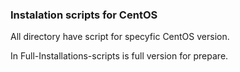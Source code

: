 ### Instalation scripts for CentOS

All directory have script for specyfic CentOS version.

In Full-Installations-scripts is full version for prepare.